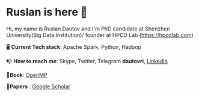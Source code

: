 
# Ruslan is here 👋

Hi, my name is Ruslan Dautov and I'm PhD candidate at Shenzhen University(Big Data Institution)/ founder at HPCD Lab (https://hpcdlab.com)


🖥 **Current Tech stack**: Apache Spark, Python, Hadoop 

📭 **How to reach me**: Skype, Twitter, Telegram **dautovri**, [LinkedIn](https://www.linkedin.com/in/dautovri/)

📕**Book**: [OpenMP](https://ruslan-dautov.gitbook.io/openmp/)

📑**Papers** : [Google Scholar](https://scholar.google.com/citations?user=BbHgeogAAAAJ&hl=en)
